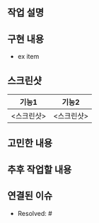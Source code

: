 ## 작업 설명
<!-- 작업한 내용에 대한 전반적인 설명을 적어주세요. -->

## 구현 내용
<!-- 구현 내용을 리스트로 적어주세요. -->
- ex item

## 스크린샷
<!-- 작업한 화면이 있다면 스크린샷으로 첨부해주세요. -->

| 기능1 | 기능2 |
| --- | --- |
| <스크린샷> | <스크린샷> |

## 고민한 내용
<!-- 깊이 고민한 내용을 작성해주세요. -->

## 추후 작업할 내용
<!-- 미완료된 작업이나 새로운 이슈가 있다면 간략히 적어주세요. -->

## 연결된 이슈
<!-- 작업한 이슈번호를 # 뒤에 붙여주세요. -->
- Resolved: #
